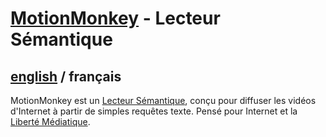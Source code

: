 # [MotionMonkey](../README.md) - Lecteur Sémantique

## [english](../../MotionMonkey/README.md) / français

MotionMonkey est un [Lecteur Sémantique](https://omega.gg/about/SemanticPlayer/fr), conçu pour diffuser
les vidéos d'Internet à partir de simples requêtes texte. Pensé pour Internet et la
[Liberté Médiatique](https://omega.gg/about/MotionFreedom/fr).
